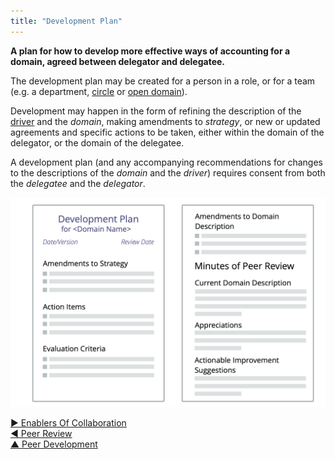 ```yaml
---
title: "Development Plan"
---
```



**A plan for how to develop more effective ways of accounting for a domain, agreed between delegator and delegatee.**

The development plan may be created for a person in a role, or for a team (e.g. a department, [circle](circle.html) or [open domain](open-domain.html)).

Development may happen in the form of refining the description of the [driver](organizational-driver.html) and the <dfn data-info="Domain: A distinct area of influence, activity and decision making within an organization.">domain</dfn>, making amendments to <dfn data-info="Strategy: A high level approach for how people will create value to successfully account for a domain.">strategy</dfn>, or new or updated agreements and specific actions to be taken, either within the domain of the delegator, or the domain of the delegatee.

A development plan (and any accompanying recommendations for changes to the descriptions of the <dfn data-info="Domain: A distinct area of influence, activity and decision making within an organization.">domain</dfn> and the <dfn data-info="Organizational Driver: A driver is a person’s or a group&apos;s motive for responding to a specific situation. A driver is considered an **organizational driver** if responding to it would help the organization generate value, eliminate waste or avoid unintended consequences.">driver</dfn>) requires consent from both the <dfn data-info="Delegatee: An individual or group accepting responsibility for a domain delegated to them.">delegatee</dfn> and the <dfn data-info="Delegator: An individual or group delegating responsibility for a domain to other(s).">delegator</dfn>.

![A template for development plans](img/templates/development-plan-template.png)


[&#9654; Enablers Of Collaboration](enablers-of-collaboration.html)<br/>[&#9664; Peer Review](peer-review.html)<br/>[&#9650; Peer Development](peer-development.html)

